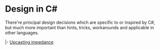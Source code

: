 # Design in C#

There're principal design decisions which are specific to or inspired by C#, but much more important than hints, tricks, workarounds and applicable in other languages.

|- [Upcasting impedance](readme+/cs_upcast-impedance.md)
